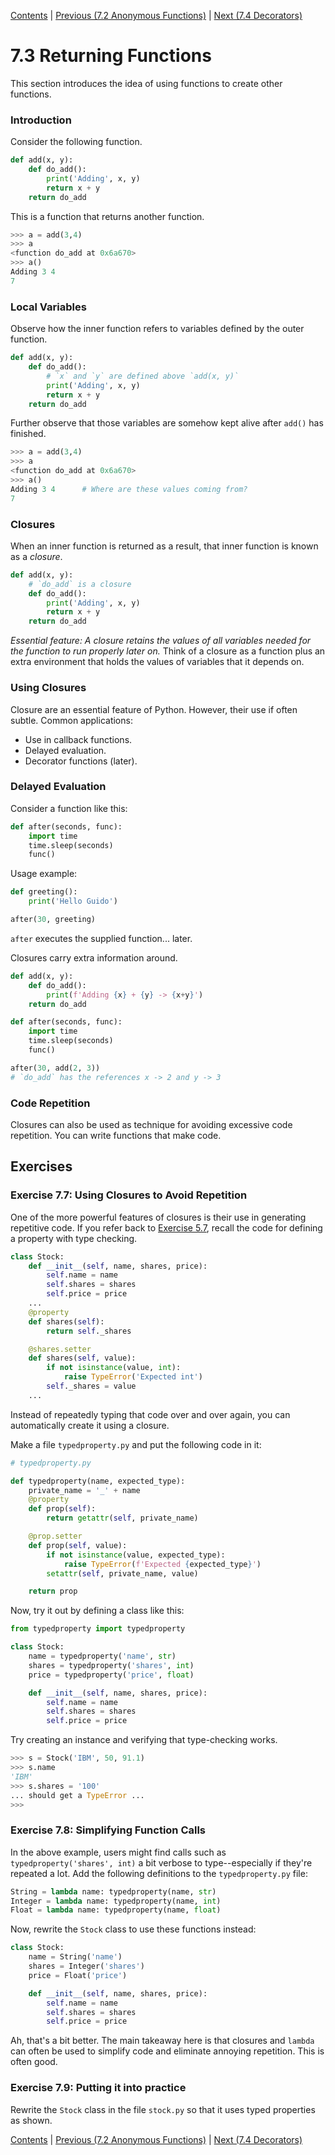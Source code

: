 [Contents](../Contents.md) \| [Previous (7.2 Anonymous Functions)](02_Anonymous_function.md) \| [Next (7.4 Decorators)](04_Function_decorators.md)

# 7.3 Returning Functions

This section introduces the idea of using functions to create other functions.

### Introduction

Consider the following function.

```python
def add(x, y):
    def do_add():
        print('Adding', x, y)
        return x + y
    return do_add
```

This is a function that returns another function.

```python
>>> a = add(3,4)
>>> a
<function do_add at 0x6a670>
>>> a()
Adding 3 4
7
```

### Local Variables

Observe how the inner function refers to variables defined by the outer
function.

```python
def add(x, y):
    def do_add():
        # `x` and `y` are defined above `add(x, y)`
        print('Adding', x, y)
        return x + y
    return do_add
```

Further observe that those variables are somehow kept alive after
`add()` has finished.

```python
>>> a = add(3,4)
>>> a
<function do_add at 0x6a670>
>>> a()
Adding 3 4      # Where are these values coming from?
7
```

### Closures

When an inner function is returned as a result, that inner function is known as a *closure*.

```python
def add(x, y):
    # `do_add` is a closure
    def do_add():
        print('Adding', x, y)
        return x + y
    return do_add
```

*Essential feature: A closure retains the values of all variables
 needed for the function to run properly later on.*   Think of a
closure as a function plus an extra environment that holds the values
of variables that it depends on.

### Using Closures

Closure are an essential feature of Python. However, their use if often subtle.
Common applications:

* Use in callback functions.
* Delayed evaluation.
* Decorator functions (later).

### Delayed Evaluation

Consider a function like this:

```python
def after(seconds, func):
    import time
    time.sleep(seconds)
    func()
```

Usage example:

```python
def greeting():
    print('Hello Guido')

after(30, greeting)
```

`after` executes the supplied function... later.

Closures carry extra information around.

```python
def add(x, y):
    def do_add():
        print(f'Adding {x} + {y} -> {x+y}')
    return do_add

def after(seconds, func):
    import time
    time.sleep(seconds)
    func()

after(30, add(2, 3))
# `do_add` has the references x -> 2 and y -> 3
```

### Code Repetition

Closures can also be used as technique for avoiding excessive code repetition.
You can write functions that make code.

## Exercises

### Exercise 7.7: Using Closures to Avoid Repetition

One of the more powerful features of closures is their use in
generating repetitive code.  If you refer back to [Exercise
5.7](../05_Object_model/02_Classes_encapsulation), recall the code for
defining a property with type checking.

```python
class Stock:
    def __init__(self, name, shares, price):
        self.name = name
        self.shares = shares
        self.price = price
    ...
    @property
    def shares(self):
        return self._shares

    @shares.setter
    def shares(self, value):
        if not isinstance(value, int):
            raise TypeError('Expected int')
        self._shares = value
    ...
```

Instead of repeatedly typing that code over and over again, you can
automatically create it using a closure.

Make a file `typedproperty.py` and put the following code in
it:

```python
# typedproperty.py

def typedproperty(name, expected_type):
    private_name = '_' + name
    @property
    def prop(self):
        return getattr(self, private_name)

    @prop.setter
    def prop(self, value):
        if not isinstance(value, expected_type):
            raise TypeError(f'Expected {expected_type}')
        setattr(self, private_name, value)

    return prop
```

Now, try it out by defining a class like this:

```python
from typedproperty import typedproperty

class Stock:
    name = typedproperty('name', str)
    shares = typedproperty('shares', int)
    price = typedproperty('price', float)

    def __init__(self, name, shares, price):
        self.name = name
        self.shares = shares
        self.price = price
```

Try creating an instance and verifying that type-checking works.

```python
>>> s = Stock('IBM', 50, 91.1)
>>> s.name
'IBM'
>>> s.shares = '100'
... should get a TypeError ...
>>>
```

### Exercise 7.8: Simplifying Function Calls

In the above example, users might find calls such as
`typedproperty('shares', int)` a bit verbose to type--especially if
they're repeated a lot.  Add the following definitions to the
`typedproperty.py` file:

```python
String = lambda name: typedproperty(name, str)
Integer = lambda name: typedproperty(name, int)
Float = lambda name: typedproperty(name, float)
```

Now, rewrite the `Stock` class to use these functions instead:

```python
class Stock:
    name = String('name')
    shares = Integer('shares')
    price = Float('price')

    def __init__(self, name, shares, price):
        self.name = name
        self.shares = shares
        self.price = price
```

Ah, that's a bit better.   The main takeaway here is that closures and `lambda`
can often be used to simplify code and eliminate annoying repetition.  This
is often good.

### Exercise 7.9: Putting it into practice

Rewrite the `Stock` class in the file `stock.py` so that it uses typed properties
as shown.

[Contents](../Contents.md) \| [Previous (7.2 Anonymous Functions)](02_Anonymous_function.md) \| [Next (7.4 Decorators)](04_Function_decorators.md)
